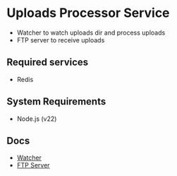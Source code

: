 # Uploads Processor Service

- Watcher to watch uploads dir and process uploads
- FTP server to receive uploads

## Required services

- Redis

## System Requirements

- Node.js (v22)

## Docs

- [Watcher](README.watcher.md)
- [FTP Server](README.ftpserver.md)
